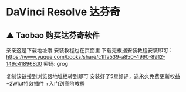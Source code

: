 # DaVinci Resolve 达芬奇


## ▲ Taobao 购买达芬奇软件

亲亲这是下载地址哦 安装教程也在页面里 下载完根据安装教程安装即可：
https://www.yuque.com/books/share/c1ffa539-a850-4990-8912-149c418968d0  密码: grog

复制该链接到浏览器地址栏转到即可 安装好了5星好评，送永久免费更新权益 +2Wlut特效插件  +入门到高阶教程


## 